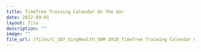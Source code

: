 ```yaml
---
title: TimeTree Training Calendar On The Go!
date: 2022-09-01
layout: file
description: ""
image: ""
file_url: /files/C_107_SingHealth_SHM 2018_TimeTree Training Calendar On‐the‐Go.pdf
---
```

